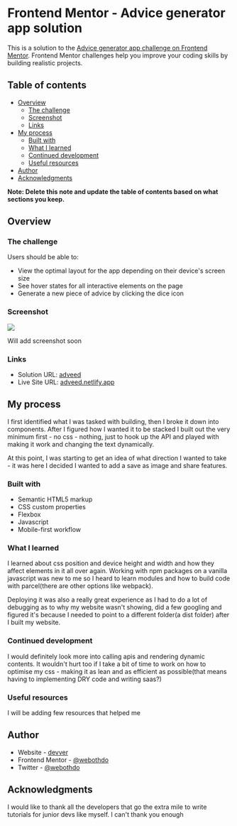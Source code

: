 # Frontend Mentor - Advice generator app solution

This is a solution to the [Advice generator app challenge on Frontend Mentor](https://www.frontendmentor.io/challenges/advice-generator-app-QdUG-13db). Frontend Mentor challenges help you improve your coding skills by building realistic projects.

## Table of contents

- [Overview](#overview)
  - [The challenge](#the-challenge)
  - [Screenshot](#screenshot)
  - [Links](#links)
- [My process](#my-process)
  - [Built with](#built-with)
  - [What I learned](#what-i-learned)
  - [Continued development](#continued-development)
  - [Useful resources](#useful-resources)
- [Author](#author)
- [Acknowledgments](#acknowledgments)

**Note: Delete this note and update the table of contents based on what sections you keep.**

## Overview

### The challenge

Users should be able to:

- View the optimal layout for the app depending on their device's screen size
- See hover states for all interactive elements on the page
- Generate a new piece of advice by clicking the dice icon

### Screenshot

![](./screenshot.jpg)

Will add screenshot soon

### Links

- Solution URL: [adveed](https://adveed.netlify.app)
- Live Site URL: [adveed.netlify.app](https://adveed.netlify.app)

## My process
I first identified what I was tasked with building, then I broke it down into components. After I figured how I wanted it to be stacked
I built out the very minimum first - no css - nothing, just to hook up the API and played with making it work and changing the text
dynamically.

At this point, I was starting to get an idea of what direction I wanted to take - it was here I decided I wanted to add a save as image and share features.

### Built with

- Semantic HTML5 markup
- CSS custom properties
- Flexbox
- Javascript
- Mobile-first workflow


### What I learned

I learned about css position and device height and width and how they affect elements in it all over again. Working with npm packages on a vanilla javascript
was new to me so I heard to learn modules and how to build code with parcel(there are other options like webpack).

Deploying it was also a really great experience as I had to do a lot of debugging as to why my website wasn't showing, did a few googling and figured it's because I needed to point to a different folder(a dist folder) after I built my website.


### Continued development

I would definitely look more into calling apis and rendering dynamic contents. It wouldn't hurt too if I take a bit of time
to work on how to optimise my css - making it as lean and as efficient as possible(that means having to implementing DRY code and writing saas?)


### Useful resources

I will be adding few resources that helped me 

## Author

- Website - [devver](https://www.devver.netlify.app)
- Frontend Mentor - [@webothdo](https://www.frontendmentor.io/profile/webothdo)
- Twitter - [@webothdo](https://www.twitter.com/webothdoo)


## Acknowledgments

I would like to thank all the developers that go the extra mile to write tutorials for junior devs like myself. I can't thank you enough


